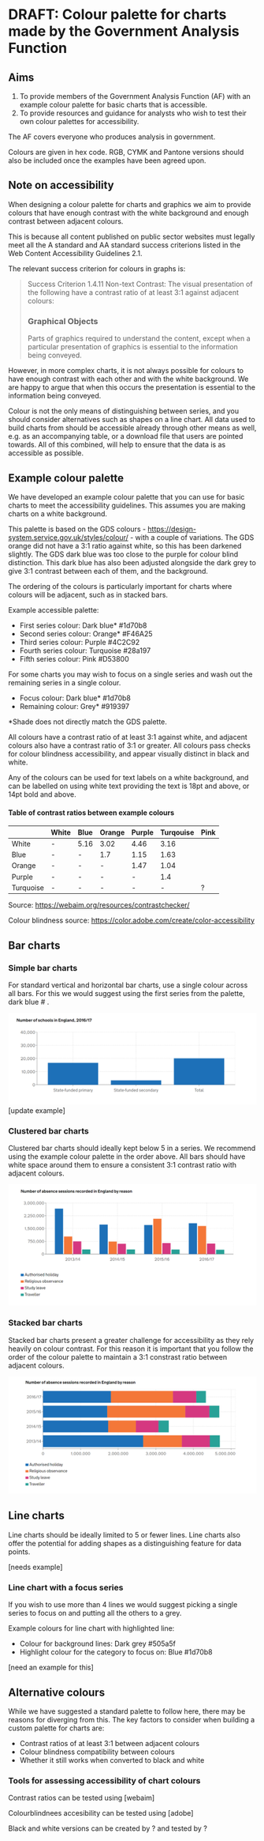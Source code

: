 # DRAFT: Colour palette for charts made by the Government Analysis Function

## Aims

1. To provide members of the Government Analysis Function (AF) with an example colour palette for basic charts that is accessible. 
2. To provide resources and guidance for analysts who wish to test their own colour palettes for accessibility.

The AF covers everyone who produces analysis in government. 

Colours are given in hex code. RGB, CYMK and Pantone versions should also be included once the examples have been agreed upon. <!-- Cam Race: These are the different formats the DfE branding guidance gives colours in, could include an appendix or a specific section at the start outlining our recommended series of colours to pick from, with all the versions of the colours -->

## Note on accessibility

When designing a colour palette for charts and graphics we aim to provide colours that have enough contrast with the white background and enough contrast between adjacent colours. 

This is because all content published on public sector websites must legally meet all the A standard and AA standard success criterions listed in the Web Content Accessibility Guidelines 2.1.

The relevant success criterion for colours in graphs is: 

>Success Criterion 1.4.11 Non-text Contrast: The visual presentation of the following have a contrast ratio of at least 3:1 against adjacent colours:
>
> ### Graphical Objects
>
>Parts of graphics required to understand the content, except when a particular presentation of graphics is essential to the information being conveyed.

However, in more complex charts, it is not always possible for colours to have enough contrast with each other and with the white background. We are happy to argue that when this occurs the presentation is essential to the information being conveyed.

Colour is not the only means of distinguishing between series, and you should consider alternatives such as shapes on a line chart. All data used to build charts from should be accessible already through other means as well, e.g. as an accompanying table, or a download file that users are pointed towards. All of this combined, will help to ensure that the data is as accessible as possible.

## Example colour palette

We have developed an example colour palette that you can use for basic charts to meet the accessibility guidelines. This assumes you are making charts on a white background.

This palette is based on the GDS colours - https://design-system.service.gov.uk/styles/colour/ - with a couple of variations. The GDS orange did not have a 3:1 ratio against white, so this has been darkened slightly. The GDS dark blue was too close to the purple for colour blind distinction. This dark blue has also been adjusted alongside the dark grey to give 3:1 contrast between each of them, and the background.

The ordering of the colours is particularly important for charts where colours will be adjacent, such as in stacked bars.

Example accessible palette:

- First series colour: Dark blue* #1d70b8
- Second series colour: Orange* #F46A25
- Third series colour: Purple #4C2C92
- Fourth series colour: Turquoise #28a197
- Fifth series colour: Pink #D53800

For some charts you may wish to focus on a single series and wash out the remaining series in a single colour.

- Focus colour: Dark blue* #1d70b8
- Remaining colour: Grey* #919397

*Shade does not directly match the GDS palette.

All colours have a contrast ratio of at least 3:1 against white, and adjacent colours also have a contrast ratio of 3:1 or greater. All colours pass checks for colour blindness accessibility, and appear visually distinct in black and white.

Any of the colours can be used for text labels on a white background, and can be labelled on using white text providing the text is 18pt and above, or 14pt bold and above.

#### Table of contrast ratios between example colours

|  | White | Blue | Orange | Purple | Turqouise | Pink |
| --- | --- | --- | --- | --- | --- | ----|
| White | - | 5.16 | 3.02 | 4.46 | 3.16 |
| Blue | - | - | 1.7 | 1.15 | 1.63 |
| Orange | - | - | - | 1.47 | 1.04 |
| Purple | - | - | - | - | 1.4 |
| Turquoise | - | - | - | - | - | ? |

Source: https://webaim.org/resources/contrastchecker/

Colour blindness source: https://color.adobe.com/create/color-accessibility

## Bar charts 

### Simple bar charts

For standard vertical and horizontal bar charts, use a single colour across all bars. For this we would suggest using the first series from the palette, dark blue # .

![](/images/bar_gds.png)
[update example]

### Clustered bar charts

Clustered bar charts should ideally kept below 5 in a series. We recommend using the example colour palette in the order above. All bars should have white space around them to ensure a consistent 3:1 contrast ratio with adjacent colours.

![](/images/grouped_bar_gds.png)

### Stacked bar charts

Stacked bar charts present a greater challenge for accessibility as they rely heavily on colour contrast. For this reason it is important that you follow the order of the colour palette to maintain a 3:1 constrast ratio between adjacent colours.

![](/images/stacked_bar_gds.png)

## Line charts

Line charts should be ideally limited to 5 or fewer lines. Line charts also offer the potential for adding shapes as a distinguishing feature for data points.

[needs example]

### Line chart with a focus series

If you wish to use more than 4 lines we would suggest picking a single series to focus on and putting all the others to a grey.

Example colours for line chart with highlighted line: 
- Colour for background lines: Dark grey #505a5f
- Highlight colour for the category to focus on: Blue #1d70b8

[need an example for this]

<!-- Would we want to add a section for maps, or just leave it for now and get a basic version published, then look at adding something for maps based around what colorbrewer have? -->

## Alternative colours

While we have suggested a standard palette to follow here, there may be reasons for diverging from this. The key factors to consider when building a custom palette for charts are:

- Contrast ratios of at least 3:1 between adjacent colours
- Colour blindness compatibility between colours
- Whether it still works when converted to black and white

### Tools for assessing accessibility of chart colours

Contrast ratios can be tested using [webaim]

Colourblindnees accesibility can be tested using [adobe]

Black and white versions can be created by ? and tested by ?
